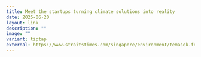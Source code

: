 ```yaml
---
title: Meet the startups turning climate solutions into reality
date: 2025-06-20
layout: link
description: ""
image: ""
variant: tiptap
external: https://www.straitstimes.com/singapore/environment/temasek-foundation-climate-solutions-passive-cooling-decarbonisation-the-liveability-challenge-2025?login=true
---
```

